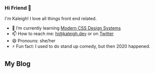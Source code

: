 ### Hi Friend 👋

I'm Kaleigh! I love all things front end related. 

- 🌱 I’m currently learning [Modern CSS Design Systems](https://www.leveluptutorials.com/tutorials/modern-css-design-systems)
- 📫 How to reach me: hi@kaleigh.dev or on [Twitter](https://twitter.com/kaleighscruggs)
- 😄 Pronouns: she/her
- ⚡ Fun fact: I used to do stand up comedy, but then 2020 happened.

## My Blog
<!-- BLOGPOSTS:START -->
<!-- BLOGPOSTS:END -->

